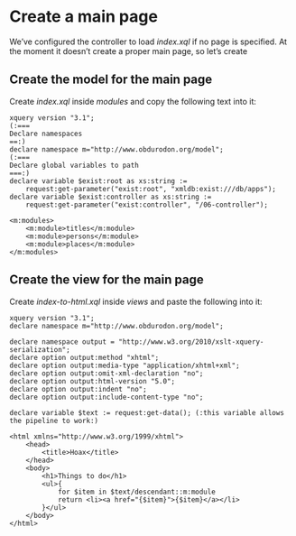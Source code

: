 # Create a main page

We’ve configured the controller to load *index.xql* if no page is specified. At the moment it doesn’t create a proper main page, so let’s create 

## Create the model for the main page

Create *index.xql* inside *modules* and copy the following text into it:

```
xquery version "3.1";
(:===
Declare namespaces
==:)
declare namespace m="http://www.obdurodon.org/model";
(:===
Declare global variables to path
===:)
declare variable $exist:root as xs:string :=
    request:get-parameter("exist:root", "xmldb:exist:///db/apps");
declare variable $exist:controller as xs:string :=
    request:get-parameter("exist:controller", "/06-controller");

<m:modules>
    <m:module>titles</m:module>
    <m:module>persons</m:module>
    <m:module>places</m:module>
</m:modules>
```

## Create the view for the main page

Create *index-to-html.xql* inside *views* and paste the following into it:

```
xquery version "3.1";
declare namespace m="http://www.obdurodon.org/model";

declare namespace output = "http://www.w3.org/2010/xslt-xquery-serialization";
declare option output:method "xhtml";
declare option output:media-type "application/xhtml+xml";
declare option output:omit-xml-declaration "no";
declare option output:html-version "5.0";
declare option output:indent "no";
declare option output:include-content-type "no";

declare variable $text := request:get-data(); (:this variable allows the pipeline to work:)

<html xmlns="http://www.w3.org/1999/xhtml">
    <head>
        <title>Hoax</title>
    </head>
    <body>
        <h1>Things to do</h1>
        <ul>{
            for $item in $text/descendant::m:module
            return <li><a href="{$item}">{$item}</a></li>
        }</ul>
    </body>
</html>
```